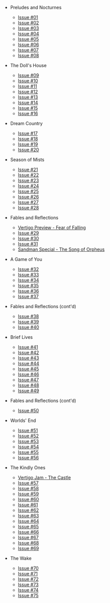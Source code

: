 
- Preludes and Nocturnes
    - [Issue #01](sandman.01.md)
    - [Issue #02](sandman.02.md)
    - [Issue #03](sandman.03.md)
    - [Issue #04](sandman.04.md)
    - [Issue #05](sandman.05.md)
    - [Issue #06](sandman.06.md)
    - [Issue #07](sandman.07.md)
    - [Issue #08](sandman.08.md)

- The Doll's House
    - [Issue #09](sandman.09.md)
    - [Issue #10](sandman.10.md)
    - [Issue #11](sandman.11.md)
    - [Issue #12](sandman.12.md)
    - [Issue #13](sandman.13.md)
    - [Issue #14](sandman.14.md)
    - [Issue #15](sandman.15.md)
    - [Issue #16](sandman.16.md)

- Dream Country
    - [Issue #17](sandman.17.md)
    - [Issue #18](sandman.18.md)
    - [Issue #19](sandman.19.md)
    - [Issue #20](sandman.20.md)

- Season of Mists
    - [Issue #21](sandman.21.md)
    - [Issue #22](sandman.22.md)
    - [Issue #23](sandman.23.md)
    - [Issue #24](sandman.24.md)
    - [Issue #25](sandman.25.md)
    - [Issue #26](sandman.26.md)
    - [Issue #27](sandman.27.md)
    - [Issue #28](sandman.28.md)

- Fables and Reflections
    - [Vertigo Preview - Fear of Falling](sandman-vertigopreview.md)
    - [Issue #29](sandman.29.md)
    - [Issue #30](sandman.30.md)
    - [Issue #31](sandman.31.md)
    - [Sandman Special - The Song of Orpheus](sandman-special1.md)

- A Game of You
    - [Issue #32](sandman.32.md)
    - [Issue #33](sandman.33.md)
    - [Issue #34](sandman.34.md)
    - [Issue #35](sandman.35.md)
    - [Issue #36](sandman.36.md)
    - [Issue #37](sandman.37.md)

- Fables and Reflections (cont'd)
    - [Issue #38](sandman.38.md)
    - [Issue #39](sandman.39.md)
    - [Issue #40](sandman.40.md)

- Brief Lives
    - [Issue #41](sandman.41.md)
    - [Issue #42](sandman.42.md)
    - [Issue #43](sandman.43.md)
    - [Issue #44](sandman.44.md)
    - [Issue #45](sandman.45.md)
    - [Issue #46](sandman.46.md)
    - [Issue #47](sandman.47.md)
    - [Issue #48](sandman.48.md)
    - [Issue #49](sandman.49.md)

- Fables and Reflections (cont'd)
    - [Issue #50](sandman.50.md)

- Worlds' End
    - [Issue #51](sandman.51.md)
    - [Issue #52](sandman.52.md)
    - [Issue #53](sandman.53.md)
    - [Issue #54](sandman.54.md)
    - [Issue #55](sandman.55.md)
    - [Issue #56](sandman.56.md)

- The Kindly Ones
    - [Vertigo Jam - The Castle](sandman-vertigojam1.md)
    - [Issue #57](sandman.57.md)
    - [Issue #58](sandman.58.md)
    - [Issue #59](sandman.59.md)
    - [Issue #60](sandman.60.md)
    - [Issue #61](sandman.61.md)
    - [Issue #62](sandman.62.md)
    - [Issue #63](sandman.63.md)
    - [Issue #64](sandman.64.md)
    - [Issue #65](sandman.65.md)
    - [Issue #66](sandman.66.md)
    - [Issue #67](sandman.67.md)
    - [Issue #68](sandman.68.md)
    - [Issue #69](sandman.69.md)

- The Wake
    - [Issue #70](sandman.70.md)
    - [Issue #71](sandman.71.md)
    - [Issue #72](sandman.72.md)
    - [Issue #73](sandman.73.md)
    - [Issue #74](sandman.74.md)
    - [Issue #75](sandman.75.md)
